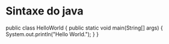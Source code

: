 # Sintaxe do java

public class HelloWorld {
    public static void main(String[] args) {
	System.out.println("Hello World.");
  }
}

